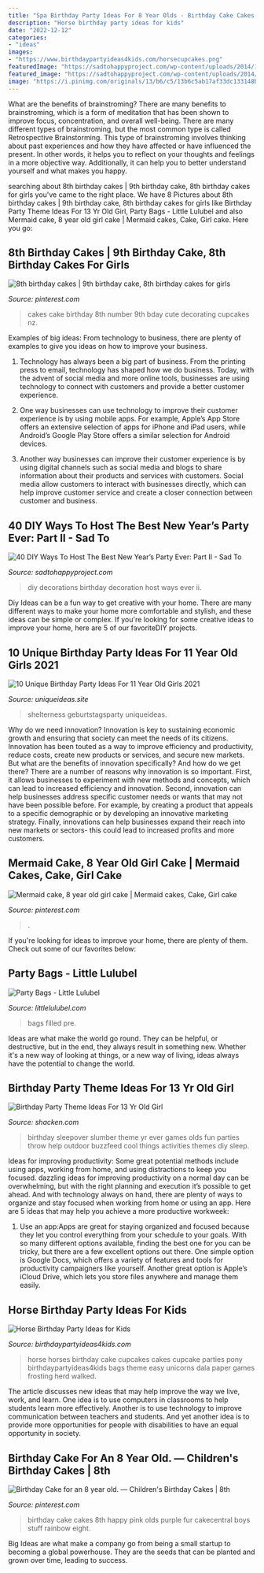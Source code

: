 ```yaml
---
title: "Spa Birthday Party Ideas For 8 Year Olds - Birthday Cake Cakes 8th Happy Pink Olds Purple Fur Cakecentral Boys Stuff Rainbow Eight"
description: "Horse birthday party ideas for kids"
date: "2022-12-12"
categories:
- "ideas"
images:
- "https://www.birthdaypartyideas4kids.com/horsecupcakes.png"
featuredImage: "https://sadtohappyproject.com/wp-content/uploads/2014/12/diy-new-year-party-decorations-birthday-party-decorations-ideas18.jpg"
featured_image: "https://sadtohappyproject.com/wp-content/uploads/2014/12/diy-new-year-party-decorations-birthday-party-decorations-ideas18.jpg"
image: "https://i.pinimg.com/originals/13/b6/c5/13b6c5ab17af33dc133148b19fae3ae1.jpg"
---
```



What are the benefits of brainstroming?
There are many benefits to brainstroming, which is a form of meditation that has been shown to improve focus, concentration, and overall well-being. There are many different types of brainstroming, but the most common type is called Retrospective Brainstorming. This type of brainstroming involves thinking about past experiences and how they have affected or have influenced the present. In other words, it helps you to reflect on your thoughts and feelings in a more objective way. Additionally, it can help you to better understand yourself and what makes you happy.

	

		
searching about 8th birthday cakes | 9th birthday cake, 8th birthday cakes for girls you've came to the right place. We have 8 Pictures about 8th birthday cakes | 9th birthday cake, 8th birthday cakes for girls like Birthday Party Theme Ideas For 13 Yr Old Girl, Party Bags - Little Lulubel and also Mermaid cake, 8 year old girl cake | Mermaid cakes, Cake, Girl cake. Here you go:
		
    
## 8th Birthday Cakes | 9th Birthday Cake, 8th Birthday Cakes For Girls

<img loading=lazy src="https://i.pinimg.com/736x/3e/c0/aa/3ec0aa52cb0442fae969c91b66e6fd23.jpg" onerror="this.onerror=null;this.src='https://tse3.mm.bing.net/th?id=OIP.50dMvHw33WjB3TUE5SSIfAHaJ4&amp;pid=15.1';" alt="8th birthday cakes | 9th birthday cake, 8th birthday cakes for girls">

_Source: pinterest.com_

>cakes cake birthday 8th number 9th bday cute decorating cupcakes nz. 

	

Examples of big ideas: From technology to business, there are plenty of examples to give you ideas on how to improve your business.
1. Technology has always been a big part of business. From the printing press to email, technology has shaped how we do business. Today, with the advent of social media and more online tools, businesses are using technology to connect with customers and provide a better customer experience.
2. One way businesses can use technology to improve their customer experience is by using mobile apps. For example, Apple’s App Store offers an extensive selection of apps for iPhone and iPad users, while Android’s Google Play Store offers a similar selection for Android devices.

3. Another way businesses can improve their customer experience is by using digital channels such as social media and blogs to share information about their products and services with customers. Social media allow customers to interact with businesses directly, which can help improve customer service and create a closer connection between customer and business.


    
## 40 DIY Ways To Host The Best New Year’s Party Ever: Part II - Sad To

<img loading=lazy src="https://sadtohappyproject.com/wp-content/uploads/2014/12/diy-new-year-party-decorations-birthday-party-decorations-ideas18.jpg" onerror="this.onerror=null;this.src='https://tse4.mm.bing.net/th?id=OIP.o9Nc2ChZElrNrT0siW87FQHaLE&amp;pid=15.1';" alt="40 DIY Ways To Host The Best New Year’s Party Ever: Part II - Sad To">

_Source: sadtohappyproject.com_

>diy decorations birthday decoration host ways ever ii. 

	

Diy Ideas can be a fun way to get creative with your home. There are many different ways to make your home more comfortable and stylish, and these ideas can be simple or complex. If you're looking for some creative ideas to improve your home, here are 5 of our favoriteDIY projects.

    
## 10 Unique Birthday Party Ideas For 11 Year Old Girls 2021

<img loading=lazy src="https://www.uniqueideas.site/wp-content/uploads/23-cute-glam-30th-birthday-party-ideas-for-girls-shelterness-10-600x900.jpg" onerror="this.onerror=null;this.src='https://tse3.mm.bing.net/th?id=OIP.33b-G7SRnLcwgo4Q80CMNgHaLH&amp;pid=15.1';" alt="10 Unique Birthday Party Ideas For 11 Year Old Girls 2021">

_Source: uniqueideas.site_

>shelterness geburtstagsparty uniqueideas. 

	

Why do we need innovation?
Innovation is key to sustaining economic growth and ensuring that society can meet the needs of its citizens. Innovation has been touted as a way to improve efficiency and productivity, reduce costs, create new products or services, and secure new markets. But what are the benefits of innovation specifically? And how do we get there?
There are a number of reasons why innovation is so important. First, it allows businesses to experiment with new methods and concepts, which can lead to increased efficiency and innovation. Second, innovation can help businesses address specific customer needs or wants that may not have been possible before. For example, by creating a product that appeals to a specific demographic or by developing an innovative marketing strategy. Finally, innovations can help businesses expand their reach into new markets or sectors- this could lead to increased profits and more customers.

    
## Mermaid Cake, 8 Year Old Girl Cake | Mermaid Cakes, Cake, Girl Cake

<img loading=lazy src="https://i.pinimg.com/originals/13/b6/c5/13b6c5ab17af33dc133148b19fae3ae1.jpg" onerror="this.onerror=null;this.src='https://tse2.mm.bing.net/th?id=OIP.4PB_8jxGKaigfakzeN0ztwHaJ4&amp;pid=15.1';" alt="Mermaid cake, 8 year old girl cake | Mermaid cakes, Cake, Girl cake">

_Source: pinterest.com_

>. 

	

If you're looking for ideas to improve your home, there are plenty of them. Check out some of our favorites below: 

    
## Party Bags - Little Lulubel

<img loading=lazy src="https://www.littlelulubel.com/getattachment/df10adba-7470-46b2-816b-8317b3769e56/Pre-Filled-Party-Bags-for-Girls.aspx" onerror="this.onerror=null;this.src='https://tse4.mm.bing.net/th?id=OIP.qF-V1rZwfXYrbPt7lmre6QHaHa&amp;pid=15.1';" alt="Party Bags - Little Lulubel">

_Source: littlelulubel.com_

>bags filled pre. 

	

Ideas are what make the world go round. They can be helpful, or destructive, but in the end, they always result in something new. Whether it's a new way of looking at things, or a new way of living, ideas always have the potential to change the world.

    
## Birthday Party Theme Ideas For 13 Yr Old Girl

<img loading=lazy src="https://www.shacken.com/wp-content/uploads/2019/03/birthday_party_theme_ideas_for_11_year_olds_39_slumber_to_help_you_throw_the_best_sleepover_ever_625x415_3.jpg" onerror="this.onerror=null;this.src='https://tse3.mm.bing.net/th?id=OIP.tTPAmbMRM0J31EbzsSchLAHaE6&amp;pid=15.1';" alt="Birthday Party Theme Ideas For 13 Yr Old Girl">

_Source: shacken.com_

>birthday sleepover slumber theme yr ever games olds fun parties throw help outdoor buzzfeed cool things activities themes diy sleep. 

	

Ideas for improving productivity: Some great potential methods include using apps, working from home, and using distractions to keep you focused.
dazzling ideas for improving productivity on a normal day can be overwhelming, but with the right planning and execution it’s possible to get ahead. And with technology always on hand, there are plenty of ways to organize and stay focused when working from home or using an app. Here are 5 ideas that may help you achieve a more productive workweek:
1. Use an app:Apps are great for staying organized and focused because they let you control everything from your schedule to your goals. With so many different options available, finding the best one for you can be tricky, but there are a few excellent options out there. One simple option is Google Docs, which offers a variety of features and tools for productivity campaigners like yourself. Another great option is Apple’s iCloud Drive, which lets you store files anywhere and manage them easily.

    
## Horse Birthday Party Ideas For Kids

<img loading=lazy src="https://www.birthdaypartyideas4kids.com/horsecupcakes.png" onerror="this.onerror=null;this.src='https://tse4.mm.bing.net/th?id=OIP.tau19tzgMtDc0CBNSfyQ5gAAAA&amp;pid=15.1';" alt="Horse Birthday Party Ideas for Kids">

_Source: birthdaypartyideas4kids.com_

>horse horses birthday cake cupcakes cakes cupcake parties pony birthdaypartyideas4kids bags theme easy unicorns dala paper games frosting herd walked. 

	

The article discusses new ideas that may help improve the way we live, work, and learn. One idea is to use computers in classrooms to help students learn more effectively. Another is to use technology to improve communication between teachers and students. And yet another idea is to provide more opportunities for people with disabilities to have an equal opportunity in society.

    
## Birthday Cake For An 8 Year Old. — Children&#039;s Birthday Cakes | 8th

<img loading=lazy src="https://i.pinimg.com/originals/2f/15/8c/2f158c2cc0d73fcae110fd07c04f6293.jpg" onerror="this.onerror=null;this.src='https://tse1.mm.bing.net/th?id=OIP.-tjM8cBF5DVvSYQYbFmC3gHaLH&amp;pid=15.1';" alt="Birthday Cake for an 8 year old. — Children&#039;s Birthday Cakes | 8th">

_Source: pinterest.com_

>birthday cake cakes 8th happy pink olds purple fur cakecentral boys stuff rainbow eight. 

	

Big Ideas are what make a company go from being a small startup to becoming a global powerhouse. They are the seeds that can be planted and grown over time, leading to success.

